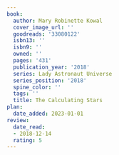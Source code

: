 ```yaml
---
book:
  author: Mary Robinette Kowal
  cover_image_url: ''
  goodreads: '33080122'
  isbn13: ''
  isbn9: ''
  owned: ''
  pages: '431'
  publication_year: '2018'
  series: Lady Astronaut Universe
  series_position: '2018'
  spine_color: ''
  tags: ''
  title: The Calculating Stars
plan:
  date_added: 2023-01-01
review:
  date_read:
  - 2018-12-14
  rating: 5
---
```


